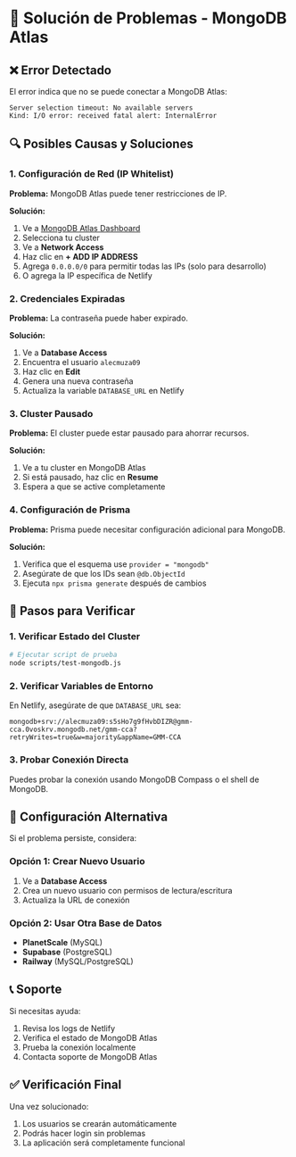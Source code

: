 # 🔧 Solución de Problemas - MongoDB Atlas

## ❌ **Error Detectado**

El error indica que no se puede conectar a MongoDB Atlas:

```
Server selection timeout: No available servers
Kind: I/O error: received fatal alert: InternalError
```

## 🔍 **Posibles Causas y Soluciones**

### 1. **Configuración de Red (IP Whitelist)**

**Problema:** MongoDB Atlas puede tener restricciones de IP.

**Solución:**
1. Ve a [MongoDB Atlas Dashboard](https://cloud.mongodb.com)
2. Selecciona tu cluster
3. Ve a **Network Access**
4. Haz clic en **+ ADD IP ADDRESS**
5. Agrega `0.0.0.0/0` para permitir todas las IPs (solo para desarrollo)
6. O agrega la IP específica de Netlify

### 2. **Credenciales Expiradas**

**Problema:** La contraseña puede haber expirado.

**Solución:**
1. Ve a **Database Access**
2. Encuentra el usuario `alecmuza09`
3. Haz clic en **Edit**
4. Genera una nueva contraseña
5. Actualiza la variable `DATABASE_URL` en Netlify

### 3. **Cluster Pausado**

**Problema:** El cluster puede estar pausado para ahorrar recursos.

**Solución:**
1. Ve a tu cluster en MongoDB Atlas
2. Si está pausado, haz clic en **Resume**
3. Espera a que se active completamente

### 4. **Configuración de Prisma**

**Problema:** Prisma puede necesitar configuración adicional para MongoDB.

**Solución:**
1. Verifica que el esquema use `provider = "mongodb"`
2. Asegúrate de que los IDs sean `@db.ObjectId`
3. Ejecuta `npx prisma generate` después de cambios

## 🚀 **Pasos para Verificar**

### 1. **Verificar Estado del Cluster**
```bash
# Ejecutar script de prueba
node scripts/test-mongodb.js
```

### 2. **Verificar Variables de Entorno**
En Netlify, asegúrate de que `DATABASE_URL` sea:
```
mongodb+srv://alecmuza09:s5sHo7g9fHvbDIZR@gmm-cca.0voskrv.mongodb.net/gmm-cca?retryWrites=true&w=majority&appName=GMM-CCA
```

### 3. **Probar Conexión Directa**
Puedes probar la conexión usando MongoDB Compass o el shell de MongoDB.

## 🔧 **Configuración Alternativa**

Si el problema persiste, considera:

### **Opción 1: Crear Nuevo Usuario**
1. Ve a **Database Access**
2. Crea un nuevo usuario con permisos de lectura/escritura
3. Actualiza la URL de conexión

### **Opción 2: Usar Otra Base de Datos**
- **PlanetScale** (MySQL)
- **Supabase** (PostgreSQL)
- **Railway** (MySQL/PostgreSQL)

## 📞 **Soporte**

Si necesitas ayuda:
1. Revisa los logs de Netlify
2. Verifica el estado de MongoDB Atlas
3. Prueba la conexión localmente
4. Contacta soporte de MongoDB Atlas

## ✅ **Verificación Final**

Una vez solucionado:
1. Los usuarios se crearán automáticamente
2. Podrás hacer login sin problemas
3. La aplicación será completamente funcional
